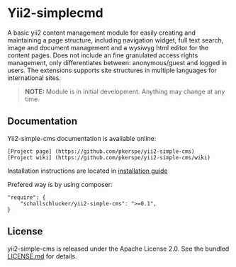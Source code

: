# Yii2-simplecmd
A basic yii2 content management module for easily creating and maintaining a page structure, including navigation widget, full text search, image and document management and a wysiwyg html editor for the content pages.
Does not include an fine granulated access rights management, only differentiates between: anonymous/guest and logged in users. 
The extensions supports site structures in multiple languages for international sites.

> **NOTE:** Module is in initial development. Anything may change at any time.

## Documentation

Yii2-simple-cms documentation is available online: 

    [Project page] (https://github.com/pkerspe/yii2-simple-cms)
    [Project wiki] (https://github.com/pkerspe/yii2-simple-cms/wiki)

Installation instructions are located in [installation guide](https://github.com/pkerspe/yii2-simple-cms/wiki)

Prefered way is by using composer:

    "require": {
        "schallschlucker/yii2-simple-cms": ">=0.1",
    }

## License

yii2-simple-cms is released under the Apache License 2.0. See the bundled [LICENSE.md](LICENSE.md) for details.
